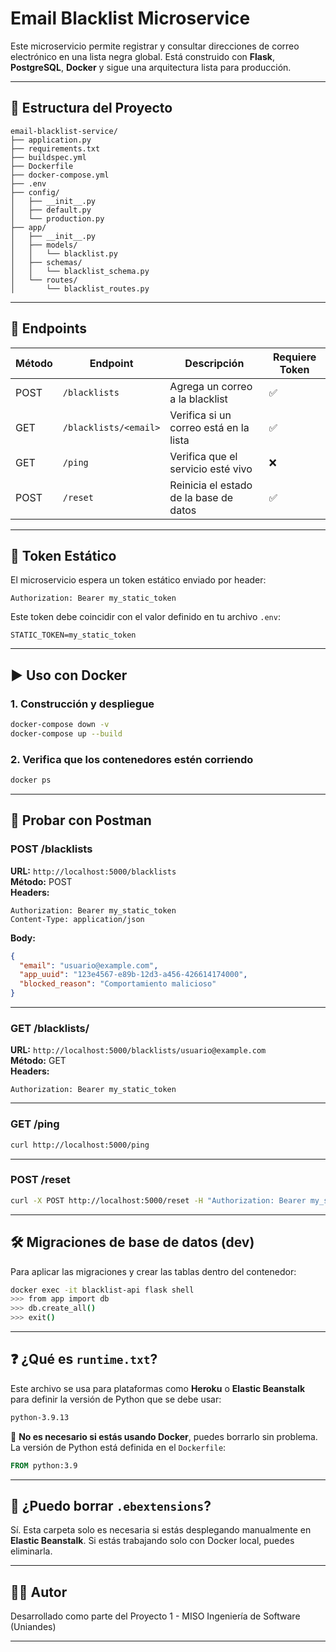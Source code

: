 # Email Blacklist Microservice

Este microservicio permite registrar y consultar direcciones de correo electrónico en una lista negra global. Está construido con **Flask**, **PostgreSQL**, **Docker** y sigue una arquitectura lista para producción. 

---

## 🧱 Estructura del Proyecto

```
email-blacklist-service/
├── application.py
├── requirements.txt
├── buildspec.yml
├── Dockerfile
├── docker-compose.yml
├── .env
├── config/
│   ├── __init__.py
│   ├── default.py
│   └── production.py
├── app/
│   ├── __init__.py
│   ├── models/
│   │   └── blacklist.py
│   ├── schemas/
│   │   └── blacklist_schema.py
│   └── routes/
│       └── blacklist_routes.py
```

---

## 🚀 Endpoints

| Método | Endpoint                    | Descripción                            | Requiere Token |
|--------|-----------------------------|----------------------------------------|----------------|
| POST   | `/blacklists`               | Agrega un correo a la blacklist        | ✅             |
| GET    | `/blacklists/<email>`       | Verifica si un correo está en la lista | ✅             |
| GET    | `/ping`                     | Verifica que el servicio esté vivo     | ❌             |
| POST   | `/reset`                    | Reinicia el estado de la base de datos | ✅             |

---

## 🔐 Token Estático

El microservicio espera un token estático enviado por header:
```
Authorization: Bearer my_static_token
```

Este token debe coincidir con el valor definido en tu archivo `.env`:
```
STATIC_TOKEN=my_static_token
```

---

## ▶️ Uso con Docker

### 1. Construcción y despliegue

```bash
docker-compose down -v
docker-compose up --build
```

### 2. Verifica que los contenedores estén corriendo

```bash
docker ps
```

---

## 🧪 Probar con Postman

### POST /blacklists

**URL:** `http://localhost:5000/blacklists`  
**Método:** POST  
**Headers:**
```
Authorization: Bearer my_static_token
Content-Type: application/json
```

**Body:**
```json
{
  "email": "usuario@example.com",
  "app_uuid": "123e4567-e89b-12d3-a456-426614174000",
  "blocked_reason": "Comportamiento malicioso"
}
```

---

### GET /blacklists/<email>

**URL:** `http://localhost:5000/blacklists/usuario@example.com`  
**Método:** GET  
**Headers:**  
```
Authorization: Bearer my_static_token
```

---

### GET /ping

```bash
curl http://localhost:5000/ping
```

---

### POST /reset

```bash
curl -X POST http://localhost:5000/reset -H "Authorization: Bearer my_static_token"
```

---

## 🛠 Migraciones de base de datos (dev)

Para aplicar las migraciones y crear las tablas dentro del contenedor:

```bash
docker exec -it blacklist-api flask shell
>>> from app import db
>>> db.create_all()
>>> exit()
```

---

## ❓ ¿Qué es `runtime.txt`?

Este archivo se usa para plataformas como **Heroku** o **Elastic Beanstalk** para definir la versión de Python que se debe usar:

```txt
python-3.9.13
```

🔺 **No es necesario si estás usando Docker**, puedes borrarlo sin problema. La versión de Python está definida en el `Dockerfile`:

```Dockerfile
FROM python:3.9
```

---

## 🧹 ¿Puedo borrar `.ebextensions`?

Sí. Esta carpeta solo es necesaria si estás desplegando manualmente en **Elastic Beanstalk**. Si estás trabajando solo con Docker local, puedes eliminarla.

---

## 👨‍💻 Autor

Desarrollado como parte del Proyecto 1 - MISO Ingeniería de Software (Uniandes)

---

